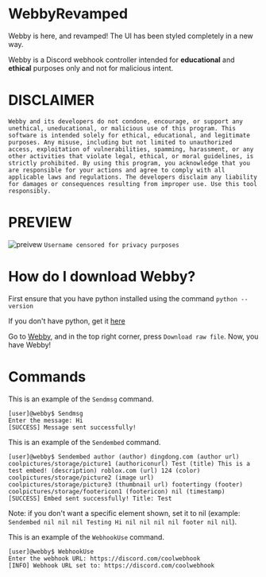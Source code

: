 # WebbyRevamped
Webby is here, and revamped! The UI has been styled completely in a new way.

Webby is a Discord webhook controller intended for **educational** and **ethical** purposes only and not for malicious intent.


# DISCLAIMER
```Webby and its developers do not condone, encourage, or support any unethical, uneducational, or malicious use of this program. This software is intended solely for ethical, educational, and legitimate purposes. Any misuse, including but not limited to unauthorized access, exploitation of vulnerabilities, spamming, harassment, or any other activities that violate legal, ethical, or moral guidelines, is strictly prohibited. By using this program, you acknowledge that you are responsible for your actions and agree to comply with all applicable laws and regulations. The developers disclaim any liability for damages or consequences resulting from improper use. Use this tool responsibly.```

# PREVIEW
![preivew](image_2025-02-13_193711998.png)
```Username censored for privacy purposes```

# How do I download Webby?
First ensure that you have python installed using the command ```python --version```

If you don't have python, get it [here](https://www.python.org/downloads/)

Go to [Webby](https://github.com/64bit-lunarteam/WebbyRevamped/blob/main/Webby/webbyrevamp.py), and in the top right corner, press ```Download raw file```. Now, you have Webby!

# Commands
This is an example of the ```Sendmsg``` command.
```
[user]@webby$ Sendmsg
Enter the message: Hi
[SUCCESS] Message sent successfully!
```

This is an example of the ```Sendembed``` command.
```
[user]@webby$ Sendembed author (author) dingdong.com (author url) coolpictures/storage/picture1 (authoriconurl) Test (title) This is a test embed! (description) roblox.com (url) 124 (color) coolpictures/storage/picture2 (image url) coolpictures/storage/picture3 (thumbnail url) footertingy (footer) coolpictures/storage/footericon1 (footericon) nil (timestamp)
[SUCCESS] Embed sent successfully! Title: Test
```
Note: if you don't want a specific element shown, set it to nil (example: ```Sendembed nil nil nil Testing Hi nil nil nil nil footer nil nil```).

This is an example of the ```WebhookUse``` command.
```
[user]@webby$ WebhookUse
Enter the webhook URL: https://discord.com/coolwebhook
[INFO] Webhook URL set to: https://discord.com/coolwebhook
```

